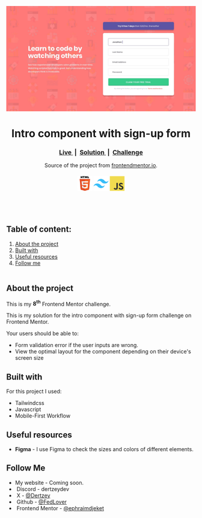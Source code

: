 ![Challenge Design](https://github.com/ephraimdjeket/intro-component/blob/main/design/desktop-design.jpg)

<div align="center">
 <h1>Intro component with sign-up form</h1>
 <h3>
    <!-- Netlify Live -->
    <a href="https://hilarious-lebkuchen-d3b14e.netlify.app/">
      Live
    </a>
    <span>&nbsp;|&nbsp;</span>
    <!-- Frontend Mentor Live solution -->
    <a href="https://github.com/ephraimdjeket/QR-code-component" title="Check My Solution on Frontend Mentor">
      Solution
    </a>
    <span>&nbsp;|&nbsp;</span>
    <!-- Frontend Mentor Challenge Link -->
    <a href="https://www.frontendmentor.io/solutions/responsive-qr-code-component-NN_OYu38gy" title="Original Frontend Mentor Challenge Link">
      Challenge
    </a>
  </h3>
  <div>
     Source of the project from <a href="https://www.frontendmentor.io/" target="_blank">frontendmentor.io</a>.
  </div>
  <h5>
    <p>
      <img src="https://raw.githubusercontent.com/devicons/devicon/master/icons/html5/html5-original-wordmark.svg" alt="html5" width="40" height="40" title="HTML5"/>
      <img src="https://github.com/devicons/devicon/blob/master/icons/tailwindcss/tailwindcss-original.svg" alt="tailwindcss" width="40" height="40" title="TAILWINDCSS"/>
      <img src="https://github.com/devicons/devicon/blob/master/icons/javascript/javascript-original.svg" alt="javascript" width="40" height="40" title="JAVASCRIPT"/>
    </p>
  </h5>
</div>

<br>
<br>

## Table of content:

1. [About the project](#about-the-project)
1. [Built with](#built-with)
1. [Useful resources](#useful-resources)
1. [Follow me](#follow-me)
   <br>
   <br>

## About the project

This is my <strong>8<sup>th</sup></strong> Frontend Mentor challenge.

This is my solution for the intro component with sign-up form challenge on Frontend Mentor.

Your users should be able to:

- Form validation error if the user inputs are wrong.
- View the optimal layout for the component depending on their device's screen size

## Built with

For this project I used:

- Tailwindcss
- Javascript
- Mobile-First Workflow

## Useful resources

- **Figma** - I use Figma to check the sizes and colors of different elements.

## Follow Me

- My website - Coming soon.
- &nbsp;Discord - dertzeydev
- &nbsp;X - [@Dertzey](https://x.com/Dertzey_)
- &nbsp;Github - [@FedLover](https://github.com/ephraimdjeket)
- &nbsp;Frontend Mentor - [@ephraimdjeket](https://www.frontendmentor.io/profile/ephraimdjeket)
